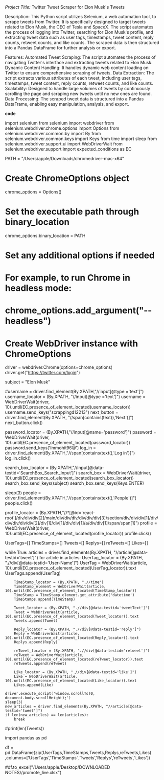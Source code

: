 *Project Title:*
Twitter Tweet Scraper for Elon Musk's Tweets

Description:
This Python script utilizes Selenium, a web automation tool, to scrape tweets from Twitter. It is specifically designed to target tweets related to Elon Musk, the CEO of Tesla and SpaceX. The script automates the process of logging into Twitter, searching for Elon Musk's profile, and extracting tweet data such as user tags, timestamps, tweet content, reply counts, retweet counts, and like counts. The scraped data is then structured into a Pandas DataFrame for further analysis or export.

Features:
Automated Tweet Scraping: The script automates the process of navigating Twitter's interface and extracting tweets related to Elon Musk.
Dynamic Content Handling: It handles dynamic web content loading on Twitter to ensure comprehensive scraping of tweets.
Data Extraction: The script extracts various attributes of each tweet, including user tags, timestamps, tweet content, reply counts, retweet counts, and like counts.
Scalability: Designed to handle large volumes of tweets by continuously scrolling the page and scraping new tweets until no new ones are found.
Data Processing: The scraped tweet data is structured into a Pandas DataFrame, enabling easy manipulation, analysis, and export.








**code**

import selenium
from selenium import webdriver
from selenium.webdriver.chrome.options import Options
from selenium.webdriver.common.by import By
from selenium.webdriver.common.keys import Keys
from time import sleep
from selenium.webdriver.support.ui import WebDriverWait
from selenium.webdriver.support import expected_conditions as EC


PATH = "/Users/apple/Downloads/chromedriver-mac-x64"

# Create ChromeOptions object
chrome_options = Options()

# Set the executable path through binary_location
chrome_options.binary_location = PATH

# Set any additional options if needed
# For example, to run Chrome in headless mode:
# chrome_options.add_argument("--headless")

# Create WebDriver instance with ChromeOptions
driver = webdriver.Chrome(options=chrome_options)
driver.get("https://twitter.com/login")

subject = "Elon Musk"



#username = driver.find_element(By.XPATH,"//input[@type ='text']")
username_locator = (By.XPATH, "//input[@type ='text']")
username = WebDriverWait(driver, 10).until(EC.presence_of_element_located(username_locator))
username.send_keys("scrappingd12213")
next_button = driver.find_element(By.XPATH, "//span[contains(text(),'Next')]")
next_button.click()


password_locator = (By.XPATH,"//input[@name='password']")
password = WebDriverWait(driver, 10).until(EC.presence_of_element_located(password_locator))
password.send_keys('Immohit96@')
log_in = driver.find_element(By.XPATH,"//span[contains(text(),'Log in')]")
log_in.click()

search_box_locator = (By.XPATH,"//input[@data-testid='SearchBox_Search_Input']")
search_box = WebDriverWait(driver, 10).until(EC.presence_of_element_located(search_box_locator))
search_box.send_keys(subject)
search_box.send_keys(Keys.ENTER)

sleep(3)
people = driver.find_element(By.XPATH,"//span[contains(text(),'People')]")
people.click()

profile_locator = (By.XPATH,"//*[@id='react-root']/div/div/div[2]/main/div/div/div/div/div/div[3]/section/div/div/div[1]/div/div/div/div/div[2]/div[1]/div[1]/div/div[1]/a/div/div[1]/span/span[1]")
profile = WebDriverWait(driver, 10).until(EC.presence_of_element_located(profile_locator))
profile.click()


UserTags=[]
TimeStamps=[]
Tweets=[]
Replys=[]
reTweets=[]
Likes=[]


while True:
    articles = driver.find_elements(By.XPATH, "//article[@data-testid='tweet']")
    for article in articles:
        UserTag_locator = (By.XPATH, ".//div[@data-testid='User-Name']")
        UserTag = WebDriverWait(article, 10).until(EC.presence_of_element_located(UserTag_locator)).text
        UserTags.append(UserTag)

        TimeStamp_locator = (By.XPATH, ".//time")
        TimeStamp_element = WebDriverWait(article, 10).until(EC.presence_of_element_located(TimeStamp_locator))
        TimeStamp = TimeStamp_element.get_attribute('datetime')
        TimeStamps.append(TimeStamp)

        Tweet_locator = (By.XPATH, ".//div[@data-testid='tweetText']")
        Tweet = WebDriverWait(article, 10).until(EC.presence_of_element_located(Tweet_locator)).text
        Tweets.append(Tweet)

        Reply_locator = (By.XPATH, ".//div[@data-testid='reply']")
        Reply = WebDriverWait(article, 10).until(EC.presence_of_element_located(Reply_locator)).text
        Replys.append(Reply)

        reTweet_locator = (By.XPATH, ".//div[@data-testid='retweet']")
        reTweet = WebDriverWait(article, 10).until(EC.presence_of_element_located(reTweet_locator)).text
        reTweets.append(reTweet)

        Like_locator = (By.XPATH, ".//div[@data-testid='like']")
        Like = WebDriverWait(article, 10).until(EC.presence_of_element_located(Like_locator)).text
        Likes.append(Like)

    driver.execute_script('window.scrollTo(0, document.body.scrollHeight);')
    sleep(3)
    new_articles = driver.find_elements(By.XPATH, "//article[@data-testid='tweet']")
    if len(new_articles) == len(articles):
        break
        
        
#print(len(Tweets))
        
import pandas as pd

    
df = pd.DataFrame(zip(UserTags,TimeStamps,Tweets,Replys,reTweets,Likes) 
                  ,columns=['UserTags','TimeStamps','Tweets','Replys','reTweets','Likes'])

    
#df.to_excel("/Users/apple/Desktop/DOWNLOADED NOTES//promote_live.xlsx")
